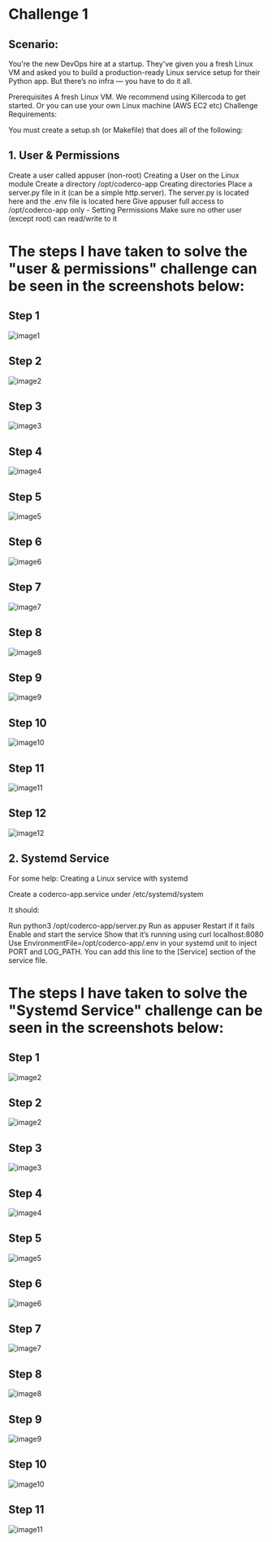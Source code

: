 # Challenge 1

## Scenario:

You're the new DevOps hire at a startup. They've given you a fresh Linux VM and asked you to build a production-ready Linux service setup for their Python app. But there’s no infra — you have to do it all.

Prerequisites
A fresh Linux VM. We recommend using Killercoda to get started. Or you can use your own Linux machine (AWS EC2 etc)
Challenge Requirements:

You must create a setup.sh (or Makefile) that does all of the following:

## 1. User & Permissions

Create a user called appuser (non-root) Creating a User on the Linux module
Create a directory /opt/coderco-app Creating directories
Place a server.py file in it (can be a simple http.server). The server.py is located here and the .env file is located here
Give appuser full access to /opt/coderco-app only - Setting Permissions
Make sure no other user (except root) can read/write to it

# The steps I have taken to solve the "user & permissions" challenge can be seen in the screenshots below:

## Step 1

![image1](images/code-challenge-pic-1.png)

## Step 2

![image2](images/code-challenge-pic-2.png)

## Step 3

![image3](images/code-challenge-pic-3.png)

## Step 4

![image4](images/code-challenge-pic-4.png)

## Step 5

![image5](images/code-challenge-pic-5.png)

## Step 6

![image6](images/code-challenge-pic-6.png)

## Step 7

![image7](images/code-challenge-pic-7.png)

## Step 8

![image8](images/code-challenge-pic-8.png)

## Step 9

![image9](images/code-challenge-pic-9.png)

## Step 10

![image10](images/code-challenge-pic-10.png)

## Step 11

![image11](images/code-challenge-pic-11.png)

## Step 12

![image12](images/code-challenge-pic-12.png)

## 2. Systemd Service

For some help: Creating a Linux service with systemd

Create a coderco-app.service under /etc/systemd/system

It should:

Run python3 /opt/coderco-app/server.py
Run as appuser
Restart if it fails
Enable and start the service
Show that it’s running using curl localhost:8080
Use EnvironmentFile=/opt/coderco-app/.env in your systemd unit to inject PORT and LOG_PATH. You can add this line to the [Service] section of the service file.

# The steps I have taken to solve the "Systemd Service" challenge can be seen in the screenshots below:

## Step 1

![image2](images/code-challenge-systemd-1.png)

## Step 2

![image2](images/code-challenge-systemd-2.png)

## Step 3

![image3](images/code-challenge-systemd-3.png)

## Step 4

![image4](images/code-challenge-systemd-4.png)

## Step 5

![image5](images/code-challenge-systemd-5.png)

## Step 6

![image6](images/code-challenge-systemd-6.png)

## Step 7

![image7](images/code-challenge-systemd-7.png)

## Step 8

![image8](images/code-challenge-systemd-8.png)

## Step 9

![image9](images/code-challenge-systemd-9.png)

## Step 10

![image10](images/code-challenge-systemd-10.png)

## Step 11

![image11](images/code-challenge-systemd-11.png)
